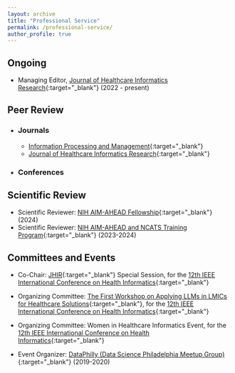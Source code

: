 ```yaml
---
layout: archive
title: "Professional Service"
permalink: /professional-service/
author_profile: true
---
```



## Ongoing

- Managing Editor, [Journal of Healthcare Informatics Research](https://www.springer.com/journal/41666){:target="_blank"} (2022 - present)

## Peer Review
- ### Journals
    - [Information Processing and Management](https://www.sciencedirect.com/journal/information-processing-and-management){:target="_blank"}
    - [Journal of Healthcare Informatics Research](https://www.springer.com/journal/41666){:target="_blank"}
- ### Conferences

## Scientific Review

- Scientific Reviewer: [NIH AIM-AHEAD Fellowship](https://www.aim-ahead.net/){:target="_blank"} (2024)
- Scientific Reviewer: [NIH AIM-AHEAD and NCATS Training Program](https://www.aim-ahead.net/data-science-training-core/aim-ahead-and-ncats-training-program/){:target="_blank"} (2023-2024)

## Committees and Events

- Co-Chair: [JHIR](https://www.springer.com/journal/41666){:target="_blank"} Special Session, for the [12th IEEE International Conference on Health Informatics](https://ieeeichi2024.github.io/){:target="_blank"}

- Organizing Committee: [The First Workshop on Applying LLMs in LMICs for Healthcare Solutions](https://www.nivi.io/all4health){:target="_blank"}, for the [12th IEEE International Conference on Health Informatics](https://ieeeichi2024.github.io/){:target="_blank"}

- Organizing Committee: Women in Healthcare Informatics Event, for the [12th IEEE International Conference on Health Informatics](https://ieeeichi2024.github.io/){:target="_blank"}

- Event Organizer: [DataPhilly (Data Science Philadelphia Meetup Group)](https://www.meetup.com/DataPhilly/){:target="_blank"} (2019-2020)
